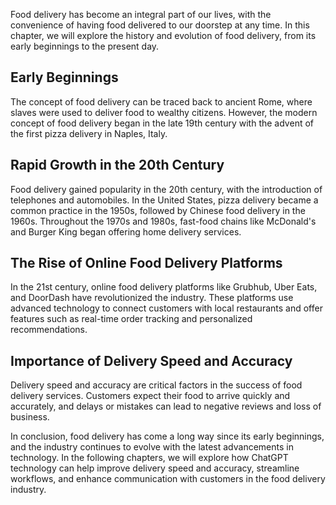 
Food delivery has become an integral part of our lives, with the convenience of having food delivered to our doorstep at any time. In this chapter, we will explore the history and evolution of food delivery, from its early beginnings to the present day.

Early Beginnings
----------------

The concept of food delivery can be traced back to ancient Rome, where slaves were used to deliver food to wealthy citizens. However, the modern concept of food delivery began in the late 19th century with the advent of the first pizza delivery in Naples, Italy.

Rapid Growth in the 20th Century
--------------------------------

Food delivery gained popularity in the 20th century, with the introduction of telephones and automobiles. In the United States, pizza delivery became a common practice in the 1950s, followed by Chinese food delivery in the 1960s. Throughout the 1970s and 1980s, fast-food chains like McDonald's and Burger King began offering home delivery services.

The Rise of Online Food Delivery Platforms
------------------------------------------

In the 21st century, online food delivery platforms like Grubhub, Uber Eats, and DoorDash have revolutionized the industry. These platforms use advanced technology to connect customers with local restaurants and offer features such as real-time order tracking and personalized recommendations.

Importance of Delivery Speed and Accuracy
-----------------------------------------

Delivery speed and accuracy are critical factors in the success of food delivery services. Customers expect their food to arrive quickly and accurately, and delays or mistakes can lead to negative reviews and loss of business.

In conclusion, food delivery has come a long way since its early beginnings, and the industry continues to evolve with the latest advancements in technology. In the following chapters, we will explore how ChatGPT technology can help improve delivery speed and accuracy, streamline workflows, and enhance communication with customers in the food delivery industry.
